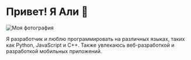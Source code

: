 # Привет! Я Али 👋
![Моя фотография](https://github.com/user-attachments/assets/de43e023-2765-4d9f-b983-b9d38e4fac49)

Я разработчик и люблю программировать на различных языках, таких как Python, JavaScript и C++. Также увлекаюсь веб-разработкой и разработкой мобильных приложений.

